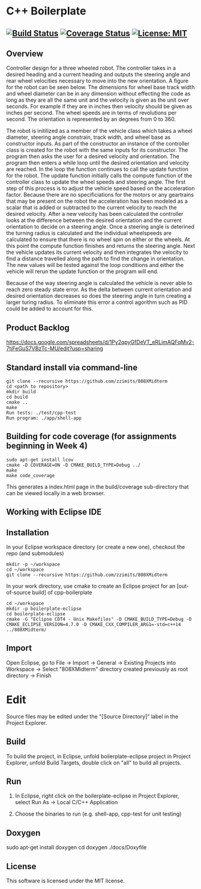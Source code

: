 # C++ Boilerplate
[![Build Status](https://travis-ci.com/zzimits/808XMidterm.svg?branch=master)](https://travis-ci.com/zzimits/808XMidterm)
[![Coverage Status](https://coveralls.io/repos/github/zzimits/808XMidterm/badge.svg?branch=master)](https://coveralls.io/github/zzimits/808XMidterm?branch=master)
[![License: MIT](https://img.shields.io/badge/License-MIT-yellow.svg)](https://opensource.org/licenses/MIT)
---

## Overview

Controller design for a three wheeled robot. The controller takes in a desired heading and a current heading and outputs the steering angle and rear wheel velocities necessary to move into the new orientation. A figure for the robot can be seen below. The dimensions for wheel base track width and wheel diameter can be in any dimension without effecting the code as long as they are all the same unit and the velocity is given as the unit over seconds. For example if they are in inches then velocity should be given as inches per second. The wheel speeds are in terms of revolutions per second. The orientation is represented by an degrees from 0 to 360.

The robot is initilized as a member of the vehicle class which takes a wheel diameter, steering angle constrain, track width, and wheel base as constructor inputs. As part of the constructor an instance of the controller class is created for the robot with the same inputs for its constructor. The program then asks the user for a desired velocity and orientation. The program then enters a while loop until the desired orientation and velocity are reached. In the loop the function continues to call the update function for the robot. The update function initially calls the compute function of the controller class to update the wheel speeds and steering angle. The first step of this process is to adjust the vehicle speed based on the acceleration factor. Because there are no specificiations for the motors or any geartrains that may be present on the robot the acceleration has been modeled as a scalar that is added or subtracted to the current velocity to reach the desired velocity. After a new velocity has been calculated the controller looks at the difference between the desired orientation and the current orientation to decide on a steering angle. Once a steering angle is deterined the turning radius is calculated and the individual wheelspeeds are calculated to ensure that there is no wheel spin on either or the wheels. At this point the compute function finishes and returns the steering angle. Next the vehicle updates its current velocity and then integrates the velocity to find a distance travelled along the path to find the change in orientation. The new values will be tested against the loop conditions and either the vehicle will rerun the update function or the program will end.

Because of the way steering angle is calculated the vehicle is never able to reach zero steady state error. As the delta between current orientation and desired orientation decreases so does the steering angle in turn creating a larger turing radius. To eliminate this error a control agorithm such as PID could be added to account for this. 

## Product Backlog
https://docs.google.com/spreadsheets/d/1Py2qpyGfDeVT_eRLimAQFqMv2-7tjFeGuS7VBzTc-MU/edit?usp=sharing

## Standard install via command-line
```
git clone --recursive https://github.com/zzimits/808XMidterm
cd <path to repository>
mkdir build
cd build
cmake ..
make
Run tests: ./test/cpp-test
Run program: ./app/shell-app
```

## Building for code coverage (for assignments beginning in Week 4)
```
sudo apt-get install lcov
cmake -D COVERAGE=ON -D CMAKE_BUILD_TYPE=Debug ../
make
make code_coverage
```
This generates a index.html page in the build/coverage sub-directory that can be viewed locally in a web browser.

## Working with Eclipse IDE ##

## Installation

In your Eclipse workspace directory (or create a new one), checkout the repo (and submodules)
```
mkdir -p ~/workspace
cd ~/workspace
git clone --recursive https://github.com/zzimits/808XMidterm
```

In your work directory, use cmake to create an Eclipse project for an [out-of-source build] of cpp-boilerplate

```
cd ~/workspace
mkdir -p boilerplate-eclipse
cd boilerplate-eclipse
cmake -G "Eclipse CDT4 - Unix Makefiles" -D CMAKE_BUILD_TYPE=Debug -D CMAKE_ECLIPSE_VERSION=4.7.0 -D CMAKE_CXX_COMPILER_ARG1=-std=c++14 ../808XMidterm/
```

## Import

Open Eclipse, go to File -> Import -> General -> Existing Projects into Workspace -> 
Select "808XMidterm" directory created previously as root directory -> Finish

# Edit

Source files may be edited under the "[Source Directory]" label in the Project Explorer.


## Build

To build the project, in Eclipse, unfold boilerplate-eclipse project in Project Explorer,
unfold Build Targets, double click on "all" to build all projects.

## Run

1. In Eclipse, right click on the boilerplate-eclipse in Project Explorer,
select Run As -> Local C/C++ Application

2. Choose the binaries to run (e.g. shell-app, cpp-test for unit testing)


## Doxygen

sudo apt-get install doxygen
cd <path to repository>
doxygen ./docs/Doxyfile


## License

This software is licensed under the MIT license.
